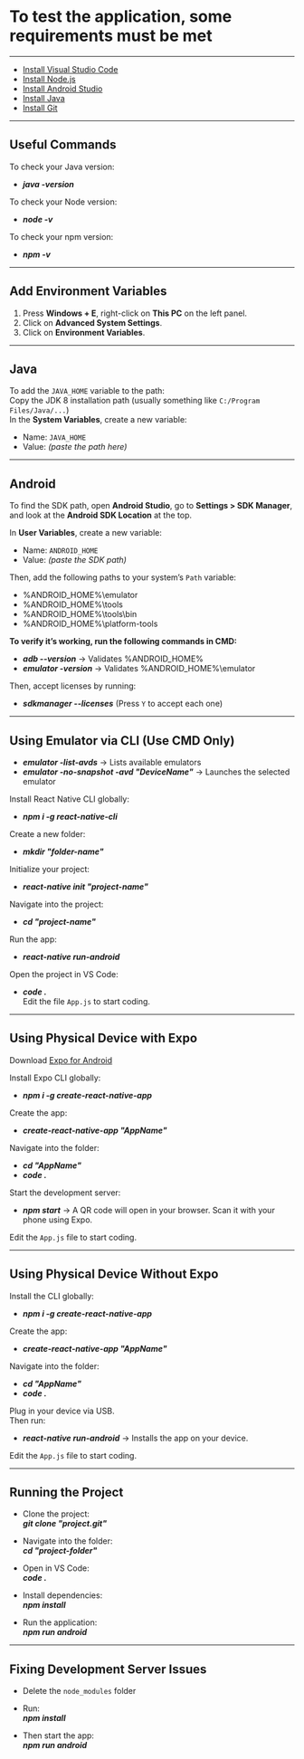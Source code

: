 # __To test the application, some requirements must be met__

***

* [Install Visual Studio Code](https://code.visualstudio.com/download)  
* [Install Node.js](https://nodejs.org/en/download/)  
* [Install Android Studio](https://developer.android.com/studio/install)  
* [Install Java](https://www.oracle.com/technetwork/java/javase/downloads/jdk8-downloads-2133151.html)  
* [Install Git](https://git-scm.com/downloads)  

***

## __Useful Commands__

To check your Java version:  
* ___java -version___  

To check your Node version:  
* ___node -v___  

To check your npm version:  
* ___npm -v___  

***

## **Add Environment Variables**

1. Press **Windows + E**, right-click on **This PC** on the left panel.  
2. Click on **Advanced System Settings**.  
3. Click on **Environment Variables**.  

***

## **Java**

To add the `JAVA_HOME` variable to the path:  
Copy the JDK 8 installation path (usually something like `C:/Program Files/Java/...`)  
In the **System Variables**, create a new variable:  
- Name: `JAVA_HOME`  
- Value: *(paste the path here)*  

***

## **Android**

To find the SDK path, open **Android Studio**, go to **Settings > SDK Manager**, and look at the **Android SDK Location** at the top.

In **User Variables**, create a new variable:  
- Name: `ANDROID_HOME`  
- Value: *(paste the SDK path)*

Then, add the following paths to your system’s `Path` variable:

* %ANDROID_HOME%\emulator  
* %ANDROID_HOME%\tools  
* %ANDROID_HOME%\tools\bin  
* %ANDROID_HOME%\platform-tools  

**To verify it’s working, run the following commands in CMD:**

* ***adb --version*** → Validates %ANDROID_HOME%  
* ***emulator -version*** → Validates %ANDROID_HOME%\emulator  

Then, accept licenses by running:  
* ***sdkmanager --licenses*** (Press `Y` to accept each one)

***

## **Using Emulator via CLI (Use CMD Only)**

* ***emulator -list-avds*** → Lists available emulators  
* ***emulator -no-snapshot -avd "DeviceName"*** → Launches the selected emulator  

Install React Native CLI globally:  
* ***npm i -g react-native-cli***  

Create a new folder:  
* ***mkdir "folder-name"***  

Initialize your project:  
* ***react-native init "project-name"***  

Navigate into the project:  
* ***cd "project-name"***  

Run the app:  
* ***react-native run-android***  

Open the project in VS Code:  
* ***code .***  
Edit the file `App.js` to start coding.

***

## **Using Physical Device with Expo**

Download [Expo for Android](https://play.google.com/store/apps/details?id=host.exp.exponent)

Install Expo CLI globally:  
* ***npm i -g create-react-native-app***  

Create the app:  
* ***create-react-native-app "AppName"***  

Navigate into the folder:  
* ***cd "AppName"***  
* ***code .***  

Start the development server:  
* ***npm start*** → A QR code will open in your browser. Scan it with your phone using Expo.

Edit the `App.js` file to start coding.

***

## **Using Physical Device Without Expo**

Install the CLI globally:  
* ***npm i -g create-react-native-app***  

Create the app:  
* ***create-react-native-app "AppName"***  

Navigate into the folder:  
* ***cd "AppName"***  
* ***code .***  

Plug in your device via USB.  
Then run:  
* ***react-native run-android*** → Installs the app on your device.

Edit the `App.js` file to start coding.

***

## **Running the Project**

* Clone the project:  
  ***git clone "project.git"***

* Navigate into the folder:  
  ***cd "project-folder"***

* Open in VS Code:  
  ***code .***

* Install dependencies:  
  ***npm install***

* Run the application:  
  ***npm run android***

***

## **Fixing Development Server Issues**

* Delete the `node_modules` folder  
* Run:  
  ***npm install***

* Then start the app:  
  ***npm run android***
